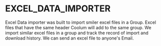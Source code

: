 # EXCEL_DATA_IMPORTER
Excel Data importer was built to import smiler excel files in a Group. Excel files that have the same header Coolum will add to the same group. We import similar excel files in a group and track the record of import and download history. We can send an excel file to anyone's Email.
